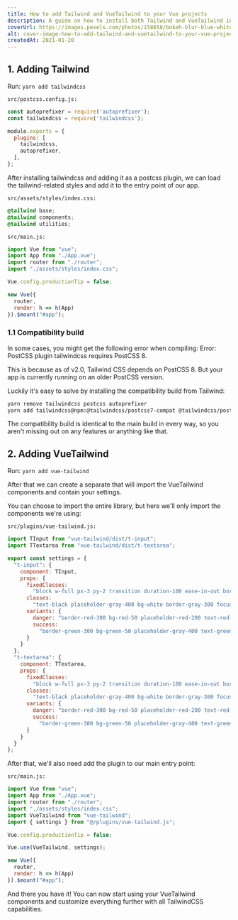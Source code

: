 ```yaml
---
title: How to add Tailwind and VueTailwind to your Vue projects
description: A guide on how to install both Tailwind and VueTailwind in your Vue project.
coverUrl: https://images.pexels.com/photos/158658/bokeh-blur-blue-white-158658.jpeg?auto=compress&cs=tinysrgb&dpr=2&h=750&w=1260
alt: cover-image-how-to-add-tailwind-and-vuetailwind-to-your-vue-projects
createdAt: 2021-01-20
---
```


## 1. Adding Tailwind
Run: ```yarn add tailwindcss```

```src/postcss.config.js:```

```javascript
const autoprefixer = require('autoprefixer');
const tailwindcss = require('tailwindcss');

module.exports = {
  plugins: [
    tailwindcss,
    autoprefixer,
  ],
};
```

After installing tailwindcss and adding it as a postcss plugin, we can load the tailwind-related styles and add it to the entry point of our app.

```src/assets/styles/index.css:```

```css
@tailwind base;
@tailwind components;
@tailwind utilities;
```

```src/main.js:```

```javascript
import Vue from "vue";
import App from "./App.vue";
import router from "./router";
import "./assets/styles/index.css";

Vue.config.productionTip = false;

new Vue({
  router,
  render: h => h(App)
}).$mount("#app");
```

### 1.1 Compatibility build
In some cases, you might get the following error when compiling: Error: PostCSS plugin tailwindcss requires PostCSS 8.

This is because as of v2.0, Tailwind CSS depends on PostCSS 8. But your app is currently running on an older PostCSS version.

Luckily it's easy to solve by installing the compatibility build from Tailwind:

```bash
yarn remove tailwindcss postcss autoprefixer
yarn add tailwindcss@npm:@tailwindcss/postcss7-compat @tailwindcss/postcss7-compat postcss@^7 autoprefixer@^9
```

The compatibility build is identical to the main build in every way, so you aren't missing out on any features or anything like that.

## 2. Adding VueTailwind
Run: ```yarn add vue-tailwind```

After that we can create a separate that will import the VueTailwind components and contain your settings.

You can choose to import the entire library, but here we'll only import the components we're using:

```src/plugins/vue-tailwind.js:```

```javascript
import TInput from "vue-tailwind/dist/t-input";
import TTextarea from "vue-tailwind/dist/t-textarea";

export const settings = {
  "t-input": {
    component: TInput,
    props: {
      fixedClasses:
        "block w-full px-3 py-2 transition duration-100 ease-in-out border rounded shadow-sm focus:ring-2 focus:ring-red-500 focus:outline-none focus:ring-opacity-50 disabled:opacity-50 disabled:cursor-not-allowed",
      classes:
        "text-black placeholder-gray-400 bg-white border-gray-300 focus:border-blue-500 ",
      variants: {
        danger: "border-red-300 bg-red-50 placeholder-red-200 text-red-900",
        success:
          "border-green-300 bg-green-50 placeholder-gray-400 text-green-900"
      }
    }
  },
  "t-textarea": {
    component: TTextarea,
    props: {
      fixedClasses:
        "block w-full px-3 py-2 transition duration-100 ease-in-out border rounded shadow-sm focus:ring-2 focus:ring-blue-500 focus:outline-none focus:ring-opacity-50 disabled:opacity-50 disabled:cursor-not-allowed",
      classes:
        "text-black placeholder-gray-400 bg-white border-gray-300 focus:border-blue-500 ",
      variants: {
        danger: "border-red-300 bg-red-50 placeholder-red-200 text-red-900",
        success:
          "border-green-300 bg-green-50 placeholder-gray-400 text-green-900"
      }
    }
  }
};
```

After that, we'll also need add the plugin to our main entry point:

```src/main.js:```

```javascript
import Vue from "vue";
import App from "./App.vue";
import router from "./router";
import "./assets/styles/index.css";
import VueTailwind from "vue-tailwind";
import { settings } from "@/plugins/vue-tailwind.js";

Vue.config.productionTip = false;

Vue.use(VueTailwind, settings);

new Vue({
  router,
  render: h => h(App)
}).$mount("#app");
```

And there you have it! You can now start using your VueTailwind components and customize everything further with all TailwindCSS capabilities.